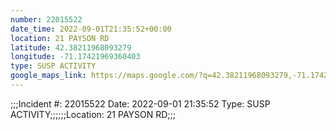 ```yaml
---
number: 22015522
date_time: 2022-09-01T21:35:52+00:00
location: 21 PAYSON RD
latitude: 42.38211968093279
longitude: -71.17421969360403
type: SUSP ACTIVITY
google_maps_link: https://maps.google.com/?q=42.38211968093279,-71.17421969360403
---
```


;;;Incident #: 22015522   Date: 2022-09-01 21:35:52   Type: SUSP ACTIVITY;;;;;;Location: 21 PAYSON RD;;;

